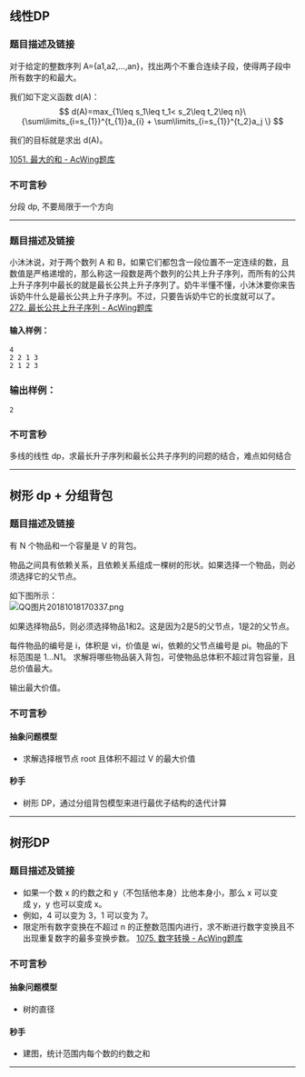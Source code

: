 ## 线性DP
### 题目描述及链接
对于给定的整数序列 A={a1,a2,…,an}，找出两个不重合连续子段，使得两子段中所有数字的和最大。

我们如下定义函数 d(A)：
$$
d(A)=max_{1\leq s_1\leq t_1< s_2\leq t_2\leq n}\{\sum\limits_{i=s_{1}}^{t_{1}}a_{i} + \sum\limits_{i=s_{1}}^{t_2}a_j \}
$$

我们的目标就是求出 d(A)。

[1051. 最大的和 - AcWing题库](https://www.acwing.com/problem/content/1053/)
### 不可言秒

分段 dp, 不要局限于一个方向


---
### 题目描述及链接

小沐沐说，对于两个数列 A 和 B，如果它们都包含一段位置不一定连续的数，且数值是严格递增的，那么称这一段数是两个数列的公共上升子序列，而所有的公共上升子序列中最长的就是最长公共上升子序列了。奶牛半懂不懂，小沐沐要你来告诉奶牛什么是最长公共上升子序列。不过，只要告诉奶牛它的长度就可以了。
[272. 最长公共上升子序列 - AcWing题库](https://www.acwing.com/problem/content/274/)

#### 输入样例：

```
4
2 2 1 3
2 1 2 3
```

### 输出样例：

```
2
```


### 不可言秒

多线的线性 dp，求最长升子序列和最长公共子序列的问题的结合，难点如何结合

---



## 树形 dp + 分组背包

### 题目描述及链接
有 N 个物品和一个容量是 V 的背包。

物品之间具有依赖关系，且依赖关系组成一棵树的形状。如果选择一个物品，则必须选择它的父节点。

如下图所示：  
![QQ图片20181018170337.png](https://www.acwing.com/media/article/image/2018/10/18/1_bb51ecbcd2-QQ%E5%9B%BE%E7%89%8720181018170337.png)

如果选择物品5，则必须选择物品1和2。这是因为2是5的父节点，1是2的父节点。

每件物品的编号是 i，体积是 vi，价值是 wi，依赖的父节点编号是 pi。物品的下标范围是 1…N1。
求解将哪些物品装入背包，可使物品总体积不超过背包容量，且总价值最大。

输出最大价值。

### 不可言秒

#### 抽象问题模型

- 求解选择根节点 root 且体积不超过 V 的最大价值

#### 秒手
- 树形 DP，通过分组背包模型来进行最优子结构的迭代计算 






---



## 树形DP

### 题目描述及链接

- 如果一个数 x 的约数之和 y（不包括他本身）比他本身小，那么 x 可以变成 y，y 也可以变成 x。
- 例如，4 可以变为 3，1 可以变为 7。
- 限定所有数字变换在不超过 n 的正整数范围内进行，求不断进行数字变换且不出现重复数字的最多变换步数。
[1075. 数字转换 - AcWing题库](https://www.acwing.com/problem/content/1077/)

### 不可言秒

#### 抽象问题模型
- 树的直径

#### 秒手
- 建图，统计范围内每个数的约数之和





---
